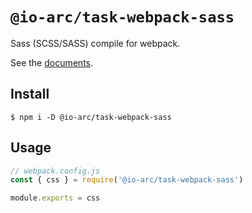 # `@io-arc/task-webpack-sass`

Sass (SCSS/SASS) compile for webpack.

See the [documents](https://io-arc.tech/plugins/tasks/webpack-sass.html).

## Install

```shell
$ npm i -D @io-arc/task-webpack-sass
```

## Usage

```javascript
// webpack.config.js
const { css } = require('@io-arc/task-webpack-sass')

module.exports = css
```
